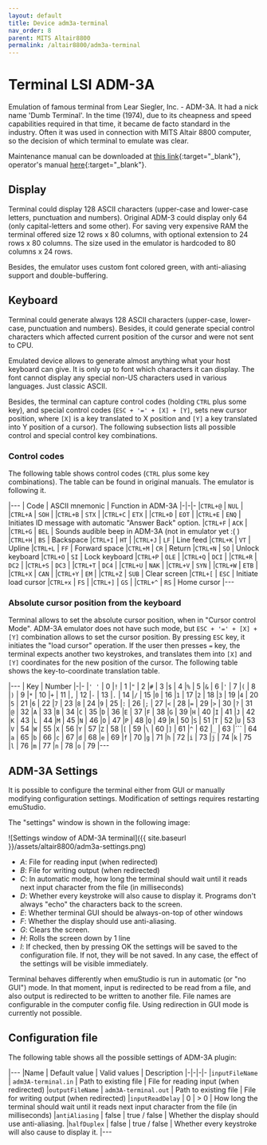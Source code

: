 ```yaml
---
layout: default
title: Device adm3a-terminal
nav_order: 8
parent: MITS Altair8800
permalink: /altair8800/adm3a-terminal
---
```


# Terminal LSI ADM-3A

Emulation of famous terminal from Lear Siegler, Inc. - ADM-3A. It had a nick name 'Dumb Terminal'. In the time (1974), due to its cheapness and speed capabilities required in that time, it became de facto standard in the industry. Often it was used in connection with MITS Altair 8800 computer, so the decision of which terminal to emulate was clear.

Maintenance manual can be downloaded at [this link][manual1]{:target="_blank"}, operator's manual [here][manual2]{:target="_blank"}.

## Display

Terminal could display 128 ASCII characters (upper-case and lower-case letters, punctuation and numbers). Original ADM-3 could display only 64 (only capital-letters and some other). For saving very expensive RAM the terminal offered size 12 rows x 80 columns, with optional extension to 24 rows x 80 columns. The size used in the emulator is hardcoded to 80 columns x 24 rows.

Besides, the emulator uses custom font colored green, with anti-aliasing support and double-buffering.

## Keyboard

Terminal could generate always 128 ASCII characters (upper-case, lower-case, punctuation and numbers). Besides, it could
generate special control characters which affected current position of the cursor and were not sent to CPU.

Emulated device allows to generate almost anything what your host keyboard can give. It is only up to font which characters it can display. The font cannot display any special non-US characters used in various languages. Just classic ASCII.

Besides, the terminal can capture control codes (holding `CTRL` plus some key), and special control codes (`ESC + '=' + [X] + [Y]`, sets new cursor position, where `[X]` is a key translated to X position and `[Y]` a key translated into Y position of a cursor). The following subsection lists all possible control and special control key combinations.

### Control codes

The following table shows control codes (`CTRL` plus some key combinations). The table can be found in original manuals. The emulator is following it.

|---
| Code     | ASCII mnemonic | Function in ADM-3A
|-|-|-
|`CTRL+@`  | `NUL`   |
|`CTRL+A`  | `SOH`   |
|`CTRL+B`  | `STX`   |
|`CTRL+C`  | `ETX`   |
|`CTRL+D`  | `EOT`   |
|`CTRL+E`  | `ENQ`   | Initiates ID message with automatic "Answer Back" option.
|`CTRL+F`  | `ACK`   |
|`CTRL+G`  | `BEL`   | Sounds audible beep in ADM-3A (not in emulator yet :( )
|`CTRL+H`  | `BS`    | Backspace
|`CTRL+I`  | `HT`    |
|`CTRL+J`  | `LF`    | Line feed
|`CTRL+K`  | `VT`    | Upline
|`CTRL+L`  | `FF`    | Forward space
|`CTRL+M`  | `CR`    | Return
|`CTRL+N`  | `SO`    | Unlock keyboard
|`CTRL+O`  | `SI`    | Lock keyboard
|`CTRL+P`  | `OLE`   |
|`CTRL+Q`  | `DCI`   |
|`CTRL+R`  | `DC2`   |
|`CTRL+S`  | `DC3`   |
|`CTRL+T`  | `DC4`   |
|`CTRL+U`  | `NAK`   |
|`CTRL+V`  | `SYN`   |
|`CTRL+W`  | `ETB`   |
|`CTRL+X`  | `CAN`   |
|`CTRL+Y`  | `EM`    |
|`CTRL+Z`  | `SUB`   | Clear screen
|`CTRL+[`  | `ESC`   | Initiate load cursor
|`CTRL+x`  | `FS`    |
|`CTRL+]`  | `GS`    |
|`CTRL+^`  | `RS`    | Home cursor
|---

### Absolute cursor position from the keyboard

Terminal allows to set the absolute cursor position, when in "Cursor control Mode". ADM-3A emulator does not have such mode, but `ESC + '=' + [X] + [Y]` combination allows to set the cursor position. By pressing `ESC` key, it initiates the "load cursor" operation. If the user then presses `=` key, the terminal expects another two keystrokes, and translates them into `[X]` and `[Y]` coordinates for the new position of the cursor. The following table shows the key-to-coordinate translation table.

|---
| Key  | Number
|-|-
|`' '` | 0
|`!`   | 1
|`"`   | 2
|`#`   | 3
|`$`   | 4
|`%`   | 5
|`&`   | 6
|`'`   | 7
|`(`   | 8
|`)`   | 9
|`*`   | 10
|`+`   | 11
|`,`   | 12
|`-`   | 13
|`.`   | 14
|`/`   | 15
|`0`   | 16
|`1`   | 17
|`2`   | 18
|`3`   | 19
|`4`   | 20
|`5`   | 21
|`6`   | 22
|`7`   | 23
|`8`   | 24
|`9`   | 25
|`:`   | 26
|`;`   | 27
|`<`   | 28
|`=`   | 29
|`>`   | 30
|`?`   | 31
|`@`   | 32
|`A`   | 33
|`B`   | 34
|`C`   | 35
|`D`   | 36
|`E`   | 37
|`F`   | 38
|`G`   | 39
|`H`   | 40
|`I`   | 41
|`J`   | 42
|`K`   | 43
|`L`   | 44
|`M`   | 45
|`N`   | 46
|`O`   | 47
|`P`   | 48
|`Q`   | 49
|`R`   | 50
|`S`   | 51
|`T`   | 52
|`U`   | 53
|`V`   | 54
|`W`   | 55
|`X`   | 56
|`Y`   | 57
|`Z`   | 58
|`[`   | 59
|`\`   | 60
|`]`   | 61
|`^`   | 62
|`_`   | 63
|```   | 64
|`a`   | 65
|`b`   | 66
|`c`   | 67
|`d`   | 68
|`e`   | 69
|`f`   | 70
|`g`   | 71
|`h`   | 72
|`i`   | 73
|`j`   | 74
|`k`   | 75
|`l`   | 76
|`m`   | 77
|`n`   | 78
|`o`   | 79
|---

## ADM-3A Settings

It is possible to configure the terminal either from GUI or manually modifying configuration settings. Modification of settings requires restarting emuStudio.

The "settings" window is shown in the following image:

![Settings window of ADM-3A terminal]({{ site.baseurl }}/assets/altair8800/adm3a-settings.png)

- *A*: File for reading input (when redirected)
- *B*: File for writing output (when redirected)
- *C*: In automatic mode, how long the terminal should wait until it reads next input character from the file
       (in milliseconds)
- *D*: Whether every keystroke will also cause to display it. Programs don't always "echo" the characters back
       to the screen.
- *E*: Whether terminal GUI should be always-on-top of other windows
- *F*: Whether the display should use anti-aliasing.
- *G*: Clears the screen.
- *H*: Rolls the screen down by 1 line
- *I*: If checked, then by pressing OK the settings will be saved to the configuration file. If not, they will be not
       saved. In any case, the effect of the settings will be visible immediately.

Terminal behaves differently when emuStudio is run in automatic (or "no GUI") mode. In that moment, input is redirected to be read from a file, and also output is redirected to be written to another file. File names are configurable in the computer config file. Using redirection in GUI mode is currently not possible.

## Configuration file

The following table shows all the possible settings of ADM-3A plugin:

|---
|Name              | Default value        | Valid values          | Description
|-|-|-|-
|`inputFileName`   | `adm3A-terminal.in`  | Path to existing file | File for reading input (when redirected)
|`outputFileName`  | `adm3A-terminal.out` | Path to existing file | File for writing output (when redirected)
|`inputReadDelay`  | 0                    | > 0                   | How long the terminal should wait until it reads next input character from the file (in milliseconds)
|`antiAliasing`    | false                | true / false          | Whether the display should use anti-aliasing.
|`halfDuplex`      | false                | true / false          | Whether every keystroke will also cause to display it.
|---


[manual1]: http://www.mirrorservice.org/sites/www.bitsavers.org/pdf/learSiegler/ADM3A_Maint.pdf
[manual2]: http://maben.homeip.net/static/s100/learSiegler/terminal/Lear%20Siegler%20ADM3A%20operators%20manual.pdf
